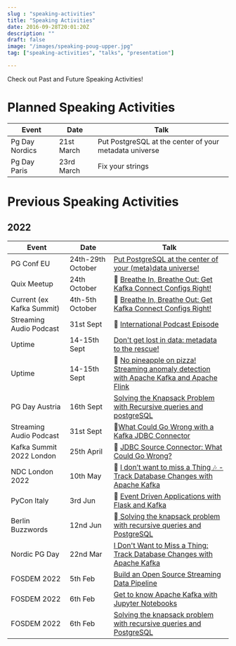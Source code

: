 ```yaml
---
slug : "speaking-activities"
title: "Speaking Activities"
date: 2016-09-28T20:01:20Z
description: ""
draft: false
image: "/images/speaking-poug-upper.jpg"
tag: ["speaking-activities", "talks", "presentation"]

---
```


Check out Past and Future Speaking Activities!

# Planned Speaking Activities
|Event|Date|Talk|
|---|---|---|
|Pg Day Nordics|21st March|Put PostgreSQL at the center of your metadata universe|
|Pg Day Paris|23rd March|Fix your strings|


# Previous Speaking Activities

## 2022

|Event|Date|Talk|
|---|---|---|
|PG Conf EU|24th-29th October|[Put PostgreSQL at the center of your (meta)data universe!](https://ftisiot.net/slides/pg-metadata/pg-metadata.pdf)|
|Quix Meetup|24th October| 🎥 [Breathe In, Breathe Out: Get Kafka Connect Configs Right!](https://bit.ly/3ghs2ru)|
|Current (ex Kafka Summit)|4th-5th October| 🎥 [Breathe In, Breathe Out: Get Kafka Connect Configs Right!](https://bit.ly/3ghs2ru)|
|Streaming Audio Podcast| 31st Sept| 🎥 [International Podcast Episode](https://www.youtube.com/watch?v=RfADrwfCJ8Y)|
|Uptime |14-15th Sept|[Don't get lost in data: metadata to the rescue!](https://uptime.aiven.io/session/325396)|
|Uptime |14-15th Sept| 🎥 [No pineapple on pizza! Streaming anomaly detection with Apache Kafka and Apache Flink](https://www.youtube.com/watch?v=rmtgaRq-pkI&t=1s)|
|PG Day Austria|16th Sept|[Solving the Knapsack Problem with Recursive queries and postgreSQL](https://pgday.at/talks/solving-the-knapsack-problem/)|
|Streaming Audio Podcast| 31st Sept| 🎥[What Could Go Wrong with a Kafka JDBC Connector](https://www.youtube.com/watch?v=GalrgjIqdcM)|
|Kafka Summit 2022 London|25th April| 🎥 [JDBC Source Connector: What Could Go Wrong?](https://www.confluent.io/events/kafka-summit-london-2022/jdbc-source-connector-what-could-go-wrong/)|
|NDC London 2022|10th May| 🎥 [I don’t want to miss a Thing 🎶 - Track Database Changes with Apache Kafka](https://www.youtube.com/watch?v=AT6-WXLwKQE)|
|PyCon Italy|3rd Jun| 🎥 [Event Driven Applications with Flask and Kafka](https://www.youtube.com/watch?v=hfi_ALPlsOQ&t=3s)|
|Berlin Buzzwords|12nd Jun| 🎥[ Solving the knapsack problem with recursive queries and PostgreSQL](https://www.youtube.com/watch?v=njvH3I39Dv0&list=PLq-odUc2x7i8eaYHVXSOadHrVE9tEU2QR&index=47&t=1720s)|
|Nordic PG Day|22nd Mar|[I Don't Want to Miss a Thing: Track Database Changes with Apache Kafka](/talks/track-database-changes)|
|FOSDEM 2022|5th Feb|[Build an Open Source Streaming Data Pipeline](https://fosdem.org/2022/schedule/event/batch_proc_data_streaming/)|
|FOSDEM 2022|6th Feb|[Get to know Apache Kafka with Jupyter Notebooks](https://fosdem.org/2022/schedule/event/python_kafka/)|
|FOSDEM 2022|6th Feb|[Solving the knapsack problem with recursive queries and PostgreSQL](https://fosdem.org/2022/schedule/event/postgresql_solving_the_knapsack_problem_with_recursive_queries_and_postgresql/)|

